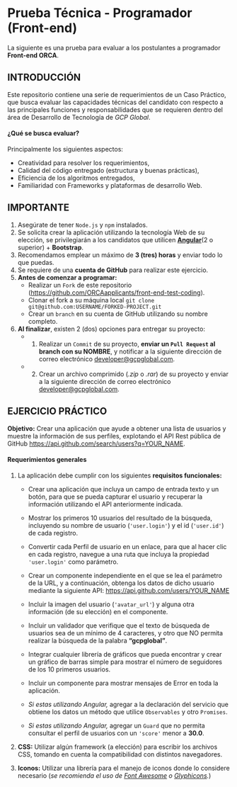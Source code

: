 # Prueba Técnica - Programador (Front-end)
La siguiente es una prueba para evaluar a los postulantes a programador **Front-end ORCA**.

## INTRODUCCIÓN
Este repositorio contiene una serie de requerimientos de un Caso Práctico, que busca evaluar las capacidades técnicas del candidato con respecto a las principales funciones y responsabilidades que se requieren dentro del área de Desarrollo de Tecnología de _GCP Global_.

#### ¿Qué se busca evaluar?
Principalmente los siguientes aspectos:
  + Creatividad para resolver los requerimientos,
  + Calidad del código entregado (estructura y buenas prácticas),
  + Eficiencia de los algoritmos entregados,
  + Familiaridad con Frameworks y plataformas de desarrollo Web.

## IMPORTANTE
1. Asegúrate de tener `Node.js` y `npm` instalados.
2. Se solicita crear la aplicación utilizando la tecnología Web de su elección, se privilegiarán a los candidatos que utilicen **[Angular](https://angular.io/)**(2 o superior) + **Bootstrap**.
3. Recomendamos emplear un máximo de **3 (tres) horas** y enviar todo lo que puedas.
4. Se requiere de una **cuenta de GitHub** para realizar este ejercicio.
5. **Antes de comenzar a programar:**
    * Realizar un `Fork` de este repositorio (https://github.com/ORCAapplicants/front-end-test-coding).
    * Clonar el fork a su máquina local  `git clone git@github.com:USERNAME/FORKED-PROJECT.git`
    * Crear un `branch` en su cuenta de GitHub utilizando su nombre completo.
6. **Al finalizar**, existen 2 (dos) opciones para entregar su proyecto:
    * 1) Realizar un `Commit` de su proyecto, **enviar un `Pull Request` al branch con su NOMBRE**, y notificar a la siguiente dirección de correo electrónico  [developer@gcpglobal.com](mailto:developer@gcpglobal.com).
    * 2) Crear un archivo comprimido (_.zip_ o _.rar_) de su proyecto y enviar a la siguiente dirección de correo electrónico  [developer@gcpglobal.com](mailto:developer@gcpglobal.com).

## EJERCICIO PRÁCTICO
**Objetivo:** Crear una aplicación que ayude a obtener una lista de usuarios y muestre la información de sus perfiles, explotando el API Rest pública de GitHub https://api.github.com/search/users?q=YOUR_NAME.

#### Requerimientos generales

1. La aplicación debe cumplir con los siguientes **requisitos funcionales:**

    - Crear una aplicación que incluya un campo de entrada texto y un botón, para que se pueda capturar el usuario y recuperar la información utilizando el API anteriormente indicada.

    - Mostrar los primeros 10 usuarios del resultado de la búsqueda, incluyendo su nombre de usuario (`'user.login'`) y el id (`'user.id'`) de cada registro.

    - Convertir cada Perfil de usuario en un enlace, para que al hacer clic en cada registro, navegue a una ruta que incluya la propiedad `'user.login'` como parámetro.

    - Crear un componente independiente en el que se lea el parámetro de la URL, y a continuación, obtenga los datos de dicho usuario mediante la siguiente API: https://api.github.com/users/YOUR_NAME

    - Incluir la imagen del usuario (`'avatar_url'`) y alguna otra información (de su elección) en el componente.

    - Incluir un validador que verifique que el texto de búsqueda de usuarios sea de un mínimo de 4 caracteres, y otro que NO permita realizar la búsqueda de la palabra **“gcpglobal”**.

    - Integrar cualquier librería de gráficos que pueda encontrar y crear un gráfico de barras simple para mostrar el número de seguidores de los 10 primeros usuarios.

    - Incluir un componente para mostrar mensajes de Error en toda la aplicación.

    - _Si estas utilizando Angular,_ agregar a la declaración del servicio que obtiene los datos un método que utilice `Observables` y otro `Promises`.

    - _Si estas utilizando Angular,_ agregar un `Guard` que no permita consultar el perfil de usuarios con un `'score'` menor a **30.0**.

2. **CSS:** Utilizar algún framework (a elección) para escribir los archivos CSS, tomando en cuenta la compatibilidad con distintos navegadores.

3. **Iconos:** Utilizar una librería para el manejo de iconos donde lo considere necesario (_se recomienda el uso de [Font Awesome](http://fontawesome.io/) o [Glyphicons](http://glyphicons.com/)._)
